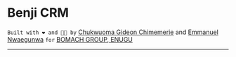 # Benji CRM

` Built with ❤️ and 🧑‍💻 by ` [Chukwuoma Gideon Chimemerie](https://github.com/egideons) and [Emmanuel Nwaegunwa](https://github.com/maxzeno)
 `for` [BOMACH GROUP, ENUGU](https://bomachgroup.com)

---

<!-- ## Getting Started -->
